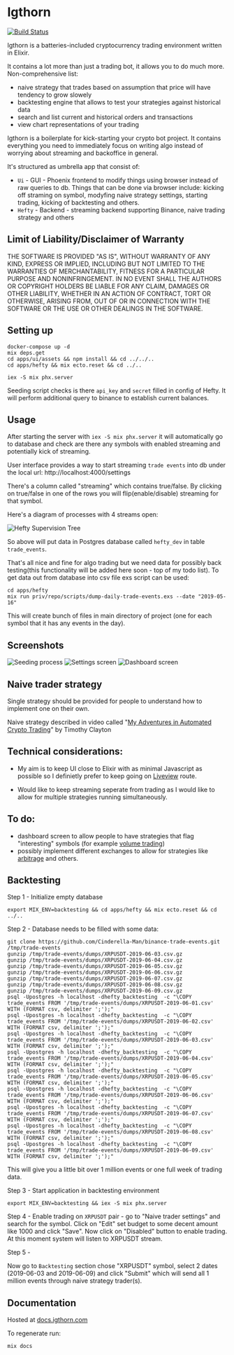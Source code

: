 # Igthorn

[![Build Status](https://travis-ci.com/HedonSoftware/Igthorn.svg?branch=v0.0.2)](https://travis-ci.com/HedonSoftware/Igthorn)

Igthorn is a batteries-included cryptocurrency trading environment written in Elixir.

It contains a lot more than just a trading bot, it allows you to do much more. Non-comprehensive list:
- naive strategy that trades based on assumption that price will have tendency to grow slowely
- backtesting engine that allows to test your strategies against historical data
- search and list current and historical orders and transactions
- view chart representations of your trading

Igthorn is a boilerplate for kick-starting your crypto bot project. It contains everything you need to immediately focus on writing algo instead of worrying about streaming and backoffice in general.

It's structured as umbrella app that consist of:
- `Ui` - GUI - Phoenix frontend to modify things using browser instead of raw queries to db. Things that
can be done via browser include: kicking off straming on symbol, modyfing naive strategy settings, starting trading, kicking of backtesting and others.
- `Hefty` - Backend - streaming backend supporting Binance, naive trading strategy and others


## Limit of Liability/Disclaimer of Warranty

THE SOFTWARE IS PROVIDED "AS IS", WITHOUT WARRANTY OF ANY KIND, EXPRESS OR IMPLIED, INCLUDING BUT NOT LIMITED TO THE WARRANTIES OF MERCHANTABILITY, FITNESS FOR A PARTICULAR PURPOSE AND NONINFRINGEMENT. IN NO EVENT SHALL THE AUTHORS OR COPYRIGHT HOLDERS BE LIABLE FOR ANY CLAIM, DAMAGES OR OTHER LIABILITY, WHETHER IN AN ACTION OF CONTRACT, TORT OR OTHERWISE, ARISING FROM, OUT OF OR IN CONNECTION WITH THE SOFTWARE OR THE USE OR OTHER DEALINGS IN THE SOFTWARE.

## Setting up

```
docker-compose up -d
mix deps.get
cd apps/ui/assets && npm install && cd ../../..
cd apps/hefty && mix ecto.reset && cd ../..

iex -S mix phx.server
```

Seeding script checks is there `api_key` and `secret` filled in config of Hefty. It will perform additional query to binance to establish current balances.

## Usage

After starting the server with `iex -S mix phx.server` it will automatically go to database and check
are there any symbols with enabled streaming and potentially kick of streaming.

User interface provides a way to start streaming `trade events` into db under the local url:
http://localhost:4000/settings

There's a column called "streaming" which contains true/false. By clicking on true/false in one of the rows you will flip(enable/disable) streaming for that symbol.

Here's a diagram of processes with 4 streams open:

![Hefty Supervision Tree](/docs/hefty_supervision_tree.png)

So above will put data in Postgres database called `hefty_dev` in table
`trade_events`.

That's all nice and fine for algo trading but we need data for possibly back testing(this functionality will be added here soon - top of my todo list). To get data out from database into csv file exs script can be used:

```
cd apps/hefty
mix run priv/repo/scripts/dump-daily-trade-events.exs --date "2019-05-16"
```

This will create bunch of files in main directory of project (one for each symbol that it has any events in the day).

## Screenshots

![Seeding process](/docs/seeding.png)
![Settings screen](/docs/settings.png)
![Dashboard screen](/docs/dashboard.png)

## Naive trader strategy

Single strategy should be provided for
people to understand how to implement one on their own.

Naive strategy described in video called "[My Adventures in Automated Crypto Trading](https://youtu.be/b-8ciz6w9Xo?t=2257)" by Timothy Clayton

## Technical considerations:

- My aim is to keep UI close to Elixir with as minimal Javascript as possible so I definietly prefer to keep going on [Liveview](https://github.com/phoenixframework/phoenix_live_view) route.

- Would like to keep streaming seperate from trading as I would like to allow for multiple strategies running simultaneously. 

## To do:

- dashboard screen to allow people to have strategies that flag "interesting" symbols (for example [volume trading](https://www.investopedia.com/articles/technical/02/010702.asp))
- possibly implement different exchanges to allow for strategies like [arbitrage](https://www.investopedia.com/terms/a/arbitrage.asp) and others.

## Backtesting

Step 1 - Initialize empty database

```
export MIX_ENV=backtesting && cd apps/hefty && mix ecto.reset && cd ../..
```

Step 2 - Database needs to be filled with some data:

```
git clone https://github.com/Cinderella-Man/binance-trade-events.git /tmp/trade-events
gunzip /tmp/trade-events/dumps/XRPUSDT-2019-06-03.csv.gz
gunzip /tmp/trade-events/dumps/XRPUSDT-2019-06-04.csv.gz
gunzip /tmp/trade-events/dumps/XRPUSDT-2019-06-05.csv.gz
gunzip /tmp/trade-events/dumps/XRPUSDT-2019-06-06.csv.gz
gunzip /tmp/trade-events/dumps/XRPUSDT-2019-06-07.csv.gz
gunzip /tmp/trade-events/dumps/XRPUSDT-2019-06-08.csv.gz
gunzip /tmp/trade-events/dumps/XRPUSDT-2019-06-09.csv.gz
psql -Upostgres -h localhost -dhefty_backtesting  -c "\COPY trade_events FROM '/tmp/trade-events/dumps/XRPUSDT-2019-06-01.csv' WITH (FORMAT csv, delimiter ';');"
psql -Upostgres -h localhost -dhefty_backtesting  -c "\COPY trade_events FROM '/tmp/trade-events/dumps/XRPUSDT-2019-06-02.csv' WITH (FORMAT csv, delimiter ';');"
psql -Upostgres -h localhost -dhefty_backtesting  -c "\COPY trade_events FROM '/tmp/trade-events/dumps/XRPUSDT-2019-06-03.csv' WITH (FORMAT csv, delimiter ';');"
psql -Upostgres -h localhost -dhefty_backtesting  -c "\COPY trade_events FROM '/tmp/trade-events/dumps/XRPUSDT-2019-06-04.csv' WITH (FORMAT csv, delimiter ';');"
psql -Upostgres -h localhost -dhefty_backtesting  -c "\COPY trade_events FROM '/tmp/trade-events/dumps/XRPUSDT-2019-06-05.csv' WITH (FORMAT csv, delimiter ';');"
psql -Upostgres -h localhost -dhefty_backtesting  -c "\COPY trade_events FROM '/tmp/trade-events/dumps/XRPUSDT-2019-06-06.csv' WITH (FORMAT csv, delimiter ';');"
psql -Upostgres -h localhost -dhefty_backtesting  -c "\COPY trade_events FROM '/tmp/trade-events/dumps/XRPUSDT-2019-06-07.csv' WITH (FORMAT csv, delimiter ';');"
psql -Upostgres -h localhost -dhefty_backtesting  -c "\COPY trade_events FROM '/tmp/trade-events/dumps/XRPUSDT-2019-06-08.csv' WITH (FORMAT csv, delimiter ';');"
psql -Upostgres -h localhost -dhefty_backtesting  -c "\COPY trade_events FROM '/tmp/trade-events/dumps/XRPUSDT-2019-06-09.csv' WITH (FORMAT csv, delimiter ';');"
```

This will give you a little bit over 1 million events or one full week of trading data.

Step 3 - Start application in backtesting environment

```
export MIX_ENV=backtesting && iex -S mix phx.server
```

Step 4 - Enable trading on `XRPUSDT` pair - go to "Naive trader settings" and search for the symbol. Click on "Edit" set budget to some decent amount like 1000 and click "Save". Now click on "Disabled" button to enable trading. At this moment system will listen to XRPUSDT stream. 

Step 5 - 

Now go to `Backtesting` section chose "XRPUSDT" symbol, select 2 dates (2019-06-03 and 2019-06-09) and click "Submit" which will send all 1 million events through naive strategy trader(s).

## Documentation

Hosted at [docs.igthorn.com](http://docs.igthorn.com)

To regenerate run:

```
mix docs
```
